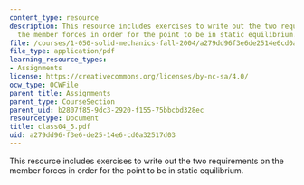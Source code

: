 ```yaml
---
content_type: resource
description: This resource includes exercises to write out the two requirements on
  the member forces in order for the point to be in static equilibrium.
file: /courses/1-050-solid-mechanics-fall-2004/a279dd96f3e6de2514e6cd0a32517d03_class04_5.pdf
file_type: application/pdf
learning_resource_types:
- Assignments
license: https://creativecommons.org/licenses/by-nc-sa/4.0/
ocw_type: OCWFile
parent_title: Assignments
parent_type: CourseSection
parent_uid: b2807f85-9dc3-2920-f155-75bbcbd328ec
resourcetype: Document
title: class04_5.pdf
uid: a279dd96-f3e6-de25-14e6-cd0a32517d03
---
```

This resource includes exercises to write out the two requirements on the member forces in order for the point to be in static equilibrium.
